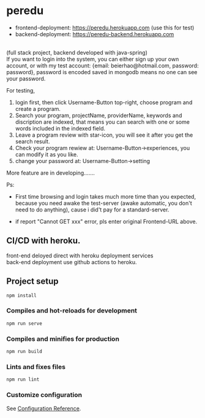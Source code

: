 # peredu
- frontend-deployment: https://peredu.herokuapp.com (use this for test)
- backend-deployment: https://peredu-backend.herokuapp.com 
<br />
(full stack project, backend developed with java-spring)
<br />
If you want to login into the system, you can either sign up your own account, or with my test account: {email: beierhao@hotmail.com, password: password}, password is encoded saved in mongodb means no one can see your password.

For testing, 
1. login first, then click Username-Button top-right, choose program and create a program. 
2. Search your program, projectName, providerName, keywords and discription are indexed, that means you can search with one or some words included in the indexed field.
3. Leave a program review with star-icon, you will see it after you get the search result.
4. Check your program rewiew at: Username-Button->experiences, you can modify it as you like.
5. change your password at: Username-Button->setting

More feature are in developing.......


Ps:
- First time browsing and login takes much more time than you expected, because you need awake the test-server (awake automatic, you don't need to do anything), cause i did't pay for a standard-server.

- if report "Cannot GET xxx" error, pls enter original Frontend-URL above.


## CI/CD with heroku.
front-end deloyed direct with heroku deployment services
<br />
back-end deployment use github actions to heroku.

## Project setup
```
npm install
```

### Compiles and hot-reloads for development
```
npm run serve
```

### Compiles and minifies for production
```
npm run build
```

### Lints and fixes files
```
npm run lint
```

### Customize configuration
See [Configuration Reference](https://cli.vuejs.org/config/).
